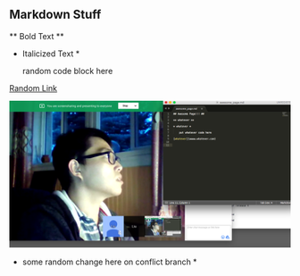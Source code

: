 ## Markdown Stuff ##

** Bold Text **

* Italicized Text *

    random code block here

[Random Link](www.google.com)

![GPS 1.1 Screenshot - Paul Liu & Edward Eng](https://github.com/paulliu87/phase-0-gps-1/blob/master/gps-1.1-paul-liu-edward-eng.png)

* some random change here on conflict branch *